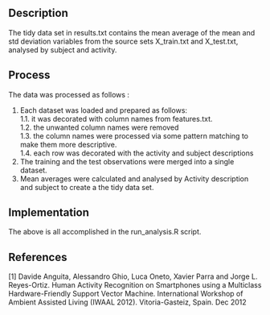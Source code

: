 Description
------------
The tidy data set in results.txt contains the mean average of the mean and std deviation variables from the source sets X_train.txt and X_test.txt, analysed by subject and activity.  

Process
----------
The data was processed as follows :  
1. Each dataset was loaded and prepared as follows:  
    1.1. it was decorated with column names from features.txt.  
    1.2. the unwanted column names were removed  
    1.3. the column names were processed via some pattern matching to make them more descriptive.  
    1.4. each row was decorated with the activity and subject descriptions  
2. The training and the test observations were merged into a single dataset.  
3. Mean averages were calculated and analysed by Activity description and subject to create a the tidy data set.  

Implementation
----------------
The above is all accomplished in the run_analysis.R script.  

References
----------------
[1] Davide Anguita, Alessandro Ghio, Luca Oneto, Xavier Parra and Jorge L. Reyes-Ortiz. Human Activity Recognition on Smartphones using a Multiclass Hardware-Friendly Support Vector Machine. International Workshop of Ambient Assisted Living (IWAAL 2012). Vitoria-Gasteiz, Spain. Dec 2012  

